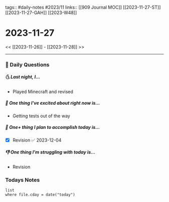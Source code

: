 tags:: #daily-notes #2023/11 
links:: [[909 Journal MOC]] [[2023-11-27-ST]] [[2023-11-27-GAH]] [[2023-W48]]
# 2023-11-27

<< [[2023-11-26]] - [[2023-11-28]] >>

---
### 📅 Daily Questions
##### 🌜 Last night, I...
- Played Minecraft and revised

##### 🙌 One thing I've excited about right now is...
- Getting tests out of the way

##### 🚀 One+ thing I plan to accomplish today is...
- [x] Revision ✅ 2023-12-04

##### 👎 One thing I'm struggling with today is...
- Revision

### Todays Notes
```dataview
list 
where file.cday = date("today")
```